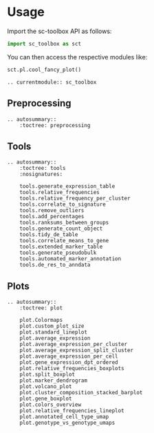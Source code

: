# Usage

Import the sc-toolbox API as follows:

```python
import sc_toolbox as sct
```

You can then access the respective modules like:

```python
sct.pl.cool_fancy_plot()
```

```{eval-rst}
.. currentmodule:: sc_toolbox
```

## Preprocessing

```{eval-rst}
.. autosummary::
    :toctree: preprocessing
```

## Tools

```{eval-rst}
.. autosummary::
    :toctree: tools
    :nosignatures:

    tools.generate_expression_table
    tools.relative_frequencies
    tools.relative_frequency_per_cluster
    tools.correlate_to_signature
    tools.remove_outliers
    tools.add_percentages
    tools.ranksums_between_groups
    tools.generate_count_object
    tools.tidy_de_table
    tools.correlate_means_to_gene
    tools.extended_marker_table
    tools.generate_pseudobulk
    tools.automated_marker_annotation
    tools.de_res_to_anndata
```

## Plots

```{eval-rst}
.. autosummary::
    :toctree: plot

    plot.Colormaps
    plot.custom_plot_size
    plot.standard_lineplot
    plot.average_expression
    plot.average_expression_per_cluster
    plot.average_expression_split_cluster
    plot.average_expression_per_cell
    plot.gene_expression_dpt_ordered
    plot.relative_frequencies_boxplots
    plot.split_boxplot
    plot.marker_dendrogram
    plot.volcano_plot
    plot.cluster_composition_stacked_barplot
    plot.gene_boxplot
    plot.colors_overview
    plot.relative_frequencies_lineplot
    plot.annotated_cell_type_umap
    plot.genotype_vs_genotype_umaps
```
